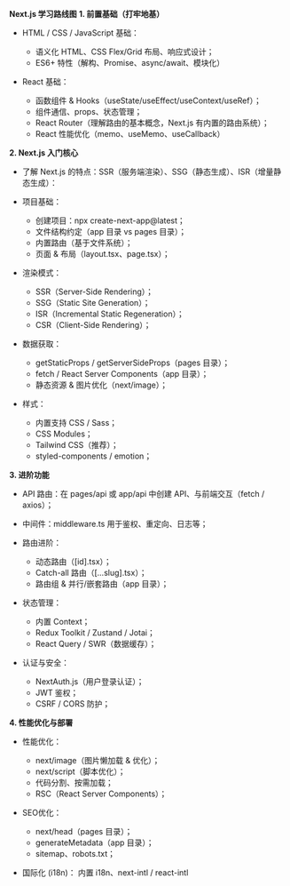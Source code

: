 **Next.js 学习路线图**
**1. 前置基础（打牢地基）**
- HTML / CSS / JavaScript 基础：
   - 语义化 HTML、CSS Flex/Grid 布局、响应式设计；
   - ES6+ 特性（解构、Promise、async/await、模块化）
 
- React 基础：
   - 函数组件 & Hooks（useState/useEffect/useContext/useRef）；
   - 组件通信、props、状态管理；
   - React Router（理解路由的基本概念，Next.js 有内置的路由系统）；
   - React 性能优化（memo、useMemo、useCallback）

**2. Next.js 入门核心**
- 了解 Next.js 的特点：SSR（服务端渲染）、SSG（静态生成）、ISR（增量静态生成）：
- 项目基础：
   - 创建项目：npx create-next-app@latest；
   - 文件结构约定（app 目录 vs pages 目录）；
   - 内置路由（基于文件系统）；
   - 页面 & 布局（layout.tsx、page.tsx）；
 
- 渲染模式：
   - SSR（Server-Side Rendering）；
   - SSG（Static Site Generation）；
   - ISR（Incremental Static Regeneration）；
   - CSR（Client-Side Rendering）；
 
- 数据获取：
   - getStaticProps / getServerSideProps（pages 目录）；
   - fetch / React Server Components（app 目录）；
   - 静态资源 & 图片优化（next/image）；
 
- 样式：
   - 内置支持 CSS / Sass；
   - CSS Modules；
   - Tailwind CSS（推荐）；
   - styled-components / emotion；

**3. 进阶功能**
- API 路由：在 pages/api 或 app/api 中创建 API、与前端交互（fetch / axios）；
- 中间件：middleware.ts 用于鉴权、重定向、日志等；
- 路由进阶：
   - 动态路由（[id].tsx）；
   - Catch-all 路由（[...slug].tsx）；
   - 路由组 & 并行/嵌套路由（app 目录）；
 
- 状态管理：
   - 内置 Context；
   - Redux Toolkit / Zustand / Jotai；
   - React Query / SWR（数据缓存）；
 
- 认证与安全：
   - NextAuth.js（用户登录认证）；
   - JWT 鉴权；
   - CSRF / CORS 防护；

**4. 性能优化与部署**
- 性能优化：
   - next/image（图片懒加载 & 优化）；
   - next/script（脚本优化）；
   - 代码分割、按需加载；
   - RSC（React Server Components）；
 
- SEO优化：
   - next/head（pages 目录）；
   - generateMetadata（app 目录）；
   - sitemap、robots.txt；
 
- 国际化 (i18n)： 内置 i18n、next-intl / react-intl
 





